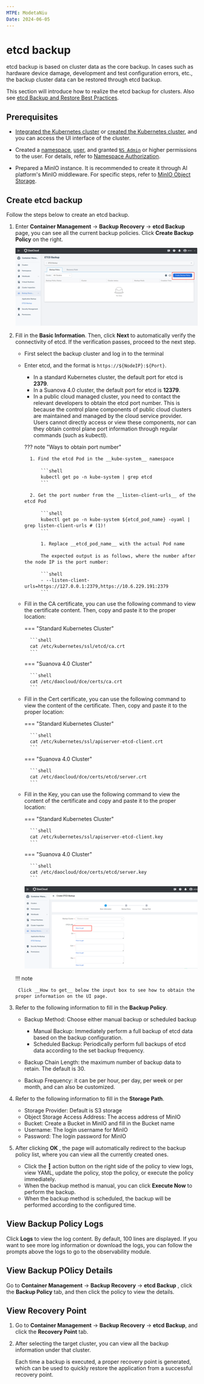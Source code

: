 ```yaml
---
MTPE: ModetaNiu
Date: 2024-06-05
---
```


# etcd backup

etcd backup is based on cluster data as the core backup. In cases such as hardware device damage, development and test configuration errors, etc., the backup cluster data can be restored through etcd backup.

This section will introduce how to realize the etcd backup for clusters.
Also see [etcd Backup and Restore Best Practices](../best-practice/etcd-backup.md).

## Prerequisites

- [Integrated the Kubernetes cluster](../clusters/integrate-cluster.md) or
  [created the Kubernetes cluster](../clusters/create-cluster.md),
  and you can access the UI interface of the cluster.

- Created a [namespace](../namespaces/createns.md),
  [user](../../ghippo/access-control/user.md),
  and granted [`NS Admin`](../permissions/permission-brief.md#ns-admin) or higher permissions to the user.
  For details, refer to [Namespace Authorization](../permissions/cluster-ns-auth.md).

- Prepared a MinIO instance. It is recommended to create it through AI platform's MinIO middleware.
  For specific steps, refer to [MinIO Object Storage](../../../middleware/minio/user-guide/create.md).

## Create etcd backup

Follow the steps below to create an etcd backup.

1. Enter  __Container Management__ -> __Backup Recovery__ -> __etcd Backup__ page, you can see all the current 
   backup policies. Click __Create Backup Policy__ on the right.

    ![Backup policy list](../images/etcd01.png)

2. Fill in the __Basic Information__. Then, click __Next__ to automatically verify the connectivity of etcd. If
   the verification passes, proceed to the next step.
   
    - First select the backup cluster and log in to the terminal
    - Enter etcd, and the format is `https://${NodeIP}:${Port}`.

        - In a standard Kubernetes cluster, the default port for etcd is __2379__.
        - In a Suanova 4.0 cluster, the default port for etcd is __12379__.
        - In a public cloud managed cluster, you need to contact the relevant developers to obtain the etcd port number.
          This is because the control plane components of public cloud clusters are maintained and managed by 
          the cloud service provider. Users cannot directly access or view these components, nor can they obtain 
          control plane port information through regular commands (such as kubectl).

        ??? note "Ways to obtain port number"  

            1. Find the etcd Pod in the __kube-system__ namespace

                ```shell
                kubectl get po -n kube-system | grep etcd
                ```

            2. Get the port number from the __listen-client-urls__ of the etcd Pod

                ```shell
                kubectl get po -n kube-system ${etcd_pod_name} -oyaml | grep listen-client-urls # (1)!
                ```

                1. Replace __etcd_pod_name__ with the actual Pod name

                The expected output is as follows, where the number after the node IP is the port number:

                ```shell
                - --listen-client-urls=https://127.0.0.1:2379,https://10.6.229.191:2379
                ```

    - Fill in the CA certificate, you can use the following command to view the certificate content.
      Then, copy and paste it to the proper location:

        === "Standard Kubernetes Cluster"

            ```shell
            cat /etc/kubernetes/ssl/etcd/ca.crt
            ```

        === "Suanova 4.0 Cluster"

            ```shell
            cat /etc/daocloud/dce/certs/ca.crt
            ```

    - Fill in the Cert certificate, you can use the following command to view the content of the certificate. Then, copy and paste it to the proper location:

        === "Standard Kubernetes Cluster"
        
            ```shell
            cat /etc/kubernetes/ssl/apiserver-etcd-client.crt
            ```

        === "Suanova 4.0 Cluster"
        
            ```shell
            cat /etc/daocloud/dce/certs/etcd/server.crt
            ```

    - Fill in the Key, you can use the following command to view the content of the certificate and copy and paste it to the proper location:

        === "Standard Kubernetes Cluster"

            ```shell
            cat /etc/kubernetes/ssl/apiserver-etcd-client.key
            ```

        === "Suanova 4.0 Cluster"

            ```shell
            cat /etc/daocloud/dce/certs/etcd/server.key
            ```

        ![Create Basic Information](../images/etcd-get01.png)

    !!! note

        Click __How to get__ below the input box to see how to obtain the proper information on the UI page.        

3. Refer to the following information to fill in the __Backup Policy__.

    - Backup Method: Choose either manual backup or scheduled backup

        - Manual Backup: Immediately perform a full backup of etcd data based on the backup configuration.
        - Scheduled Backup: Periodically perform full backups of etcd data according to the set backup frequency.

    - Backup Chain Length: the maximum number of backup data to retain. The default is 30.
    - Backup Frequency: it can be per hour, per day, per week or per month, and can also be customized.

4. Refer to the following information to fill in the __Storage Path__.

    - Storage Provider: Default is S3 storage
    - Object Storage Access Address: The access address of MinIO
    - Bucket: Create a Bucket in MinIO and fill in the Bucket name
    - Username: The login username for MinIO
    - Password: The login password for MinIO

5. After clicking __OK__ , the page will automatically redirect to the backup policy list, where you can 
   view all the currently created ones.

    - Click the __┇__ action button on the right side of the policy to view logs, view YAML, update the policy, stop the policy, or execute the policy immediately.
    - When the backup method is manual, you can click __Execute Now__ to perform the backup.
    - When the backup method is scheduled, the backup will be performed according to the configured time.

## View Backup Policy Logs

Click __Logs__ to view the log content. By default, 100 lines are displayed. If you want to see more log information or download the logs, you can follow the prompts above the logs to go to the observability module.

## View Backup POlicy Details

Go to __Container Management__ -> __Backup Recovery__ -> __etcd Backup__ , click the __Backup Policy__ tab, and then click the policy to view the details.

## View Recovery Point

1. Go to __Container Management__ -> __Backup Recovery__ -> __etcd Backup__, and click the __Recovery Point__ tab.
2. After selecting the target cluster, you can view all the backup information under that cluster.

    Each time a backup is executed, a proper recovery point is generated, which can be used to quickly restore
    the application from a successful recovery point.

